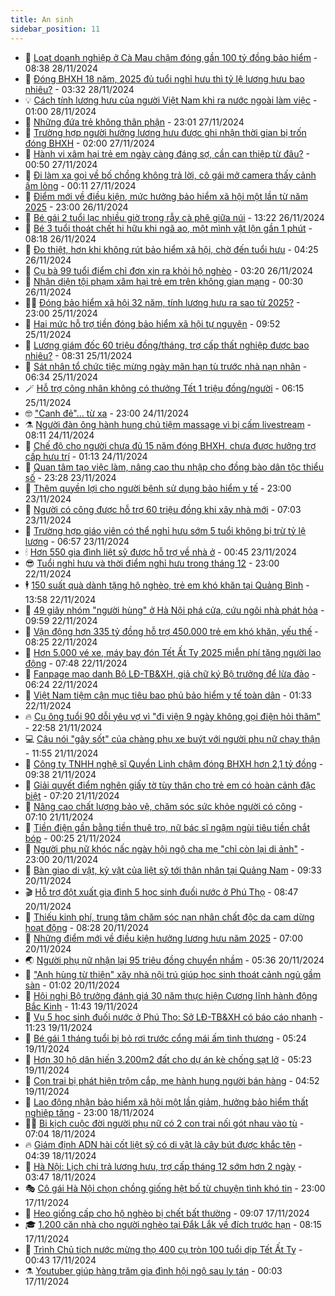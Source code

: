 ```yaml
---
title: An sinh
sidebar_position: 11
---
```


<!-- dantri-an-sinh:START -->
- 👺 [Loạt doanh nghiệp ở Cà Mau chậm đóng gần 100 tỷ đồng bảo hiểm](https://dantri.com.vn/an-sinh/loat-doanh-nghiep-o-ca-mau-cham-dong-gan-100-ty-dong-bao-hiem-20241128151349749.htm) - 08:38 28/11/2024
- 👀 [Đóng BHXH 18 năm, 2025 đủ tuổi nghỉ hưu thì tỷ lệ lương hưu bao nhiêu?](https://dantri.com.vn/an-sinh/dong-bhxh-18-nam-2025-du-tuoi-nghi-huu-thi-ty-le-luong-huu-bao-nhieu-20241128091121224.htm) - 03:32 28/11/2024
- 💡 [Cách tính lương hưu của người Việt Nam khi ra nước ngoài làm việc](https://dantri.com.vn/an-sinh/cach-tinh-luong-huu-cua-nguoi-viet-nam-khi-ra-nuoc-ngoai-lam-viec-20241127161447323.htm) - 01:00 28/11/2024
- 💄 [Những đứa trẻ không thân phận](https://dantri.com.vn/an-sinh/nhung-dua-tre-khong-than-phan-20241127183459443.htm) - 23:01 27/11/2024
- 🧠 [Trường hợp người hưởng lương hưu được ghi nhận thời gian bị trốn đóng BHXH](https://dantri.com.vn/an-sinh/truong-hop-nguoi-huong-luong-huu-duoc-ghi-nhan-thoi-gian-bi-tron-dong-bhxh-20241126213709689.htm) - 02:00 27/11/2024
- 🫣 [Hành vi xâm hại trẻ em ngày càng đáng sợ, cần can thiệp từ đâu?](https://dantri.com.vn/an-sinh/hanh-vi-xam-hai-tre-em-ngay-cang-dang-so-can-can-thiep-tu-dau-20241126120745043.htm) - 00:50 27/11/2024
- 🥸 [Đi làm xa gọi về bố chồng không trả lời, cô gái mở camera thấy cảnh ấm lòng](https://dantri.com.vn/an-sinh/di-lam-xa-goi-ve-bo-chong-khong-tra-loi-co-gai-mo-camera-thay-canh-am-long-20241126233219295.htm) - 00:11 27/11/2024
- 🤭 [Điểm mới về điều kiện, mức hưởng bảo hiểm xã hội một lần từ năm 2025](https://dantri.com.vn/an-sinh/diem-moi-ve-dieu-kien-muc-huong-bao-hiem-xa-hoi-mot-lan-tu-nam-2025-20241126094751637.htm) - 23:00 26/11/2024
- 💂 [Bé gái 2 tuổi lạc nhiều giờ trong rẫy cà phê giữa núi](https://dantri.com.vn/an-sinh/be-gai-2-tuoi-lac-nhieu-gio-trong-ray-ca-phe-giua-nui-20241126184957638.htm) - 13:22 26/11/2024
- 🦣 [Bé 3 tuổi thoát chết hi hữu khi ngã ao, một mình vật lộn gần 1 phút](https://dantri.com.vn/an-sinh/be-3-tuoi-thoat-chet-hi-huu-khi-nga-ao-mot-minh-vat-lon-gan-1-phut-20241126134436295.htm) - 08:18 26/11/2024
- 🧰 [Đo thiệt, hơn khi không rút bảo hiểm xã hội, chờ đến tuổi hưu](https://dantri.com.vn/an-sinh/do-thiet-hon-khi-khong-rut-bao-hiem-xa-hoi-cho-den-tuoi-huu-20241125122327846.htm) - 04:25 26/11/2024
- 🤩 [Cụ bà 99 tuổi điểm chỉ đơn xin ra khỏi hộ nghèo](https://dantri.com.vn/an-sinh/cu-ba-99-tuoi-diem-chi-don-xin-ra-khoi-ho-ngheo-20241126082442899.htm) - 03:20 26/11/2024
- 🤖 [Nhận diện tội phạm xâm hại trẻ em trên không gian mạng](https://dantri.com.vn/an-sinh/nhan-dien-toi-pham-xam-hai-tre-em-tren-khong-gian-mang-20241125141041364.htm) - 00:30 26/11/2024
- 🧑‍💻 [Đóng bảo hiểm xã hội 32 năm, tính lương hưu ra sao từ 2025?](https://dantri.com.vn/an-sinh/dong-bao-hiem-xa-hoi-32-nam-tinh-luong-huu-ra-sao-tu-2025-20241125171341290.htm) - 23:00 25/11/2024
- 🦍 [Hai mức hỗ trợ tiền đóng bảo hiểm xã hội tự nguyện](https://dantri.com.vn/an-sinh/hai-muc-ho-tro-tien-dong-bao-hiem-xa-hoi-tu-nguyen-20241125161210723.htm) - 09:52 25/11/2024
- 🦆 [Lương giám đốc 60 triệu đồng/tháng, trợ cấp thất nghiệp được bao nhiêu?](https://dantri.com.vn/an-sinh/luong-giam-doc-60-trieu-dongthang-tro-cap-that-nghiep-duoc-bao-nhieu-20241125132533057.htm) - 08:31 25/11/2024
- 🌊 [Sát nhân tổ chức tiệc mừng ngày mãn hạn tù trước nhà nạn nhân](https://dantri.com.vn/an-sinh/sat-nhan-to-chuc-tiec-mung-ngay-man-han-tu-truoc-nha-nan-nhan-20241125130918396.htm) - 06:34 25/11/2024
- 🪄 [Hỗ trợ công nhân không có thưởng Tết 1 triệu đồng/người](https://dantri.com.vn/an-sinh/ho-tro-cong-nhan-khong-co-thuong-tet-1-trieu-dongnguoi-20241125113708312.htm) - 06:15 25/11/2024
- 🤓 [&quot;Canh đẻ&quot;... từ xa](https://dantri.com.vn/an-sinh/canh-de-tu-xa-20241120212352018.htm) - 23:00 24/11/2024
- ⚗️ [Người đàn ông hành hung chủ tiệm massage vì bị cấm livestream](https://dantri.com.vn/lao-dong-viec-lam/nguoi-dan-ong-hanh-hung-chu-tiem-massage-vi-bi-cam-livestream-20241123150139286.htm) - 08:11 24/11/2024
- 💃 [Chế độ cho người chưa đủ 15 năm đóng BHXH, chưa được hưởng trợ cấp hưu trí](https://dantri.com.vn/an-sinh/che-do-cho-nguoi-chua-du-15-nam-dong-bhxh-chua-duoc-huong-tro-cap-huu-tri-20241124075820702.htm) - 01:13 24/11/2024
- 💼 [Quan tâm tạo việc làm, nâng cao thu nhập cho đồng bào dân tộc thiểu số](https://dantri.com.vn/an-sinh/quan-tam-tao-viec-lam-nang-cao-thu-nhap-cho-dong-bao-dan-toc-thieu-so-20241123115513957.htm) - 23:28 23/11/2024
- 🤖 [Thêm quyền lợi cho người bệnh sử dụng bảo hiểm y tế](https://dantri.com.vn/an-sinh/them-quyen-loi-cho-nguoi-benh-su-dung-bao-hiem-y-te-20241123055255011.htm) - 23:00 23/11/2024
- 🧐 [Người có công được hỗ trợ 60 triệu đồng khi xây nhà mới](https://dantri.com.vn/an-sinh/nguoi-co-cong-duoc-ho-tro-60-trieu-dong-khi-xay-nha-moi-20241123135520354.htm) - 07:03 23/11/2024
- 💯 [Trường hợp giáo viên có thể nghỉ hưu sớm 5 tuổi không bị trừ tỷ lệ lương](https://dantri.com.vn/an-sinh/truong-hop-giao-vien-co-the-nghi-huu-som-5-tuoi-khong-bi-tru-ty-le-luong-20241123131853704.htm) - 06:57 23/11/2024
- 🕯 [Hơn 550 gia đình liệt sỹ được hỗ trợ về nhà ở](https://dantri.com.vn/an-sinh/hon-550-gia-dinh-liet-sy-duoc-ho-tro-ve-nha-o-20241122184837572.htm) - 00:45 23/11/2024
- 😎 [Tuổi nghỉ hưu và thời điểm nghỉ hưu trong tháng 12](https://dantri.com.vn/an-sinh/tuoi-nghi-huu-va-thoi-diem-nghi-huu-trong-thang-12-20241122172750411.htm) - 23:00 22/11/2024
- 🕴 [150 suất quà dành tặng hộ nghèo, trẻ em khó khăn tại Quảng Bình](https://dantri.com.vn/an-sinh/150-suat-qua-danh-tang-ho-ngheo-tre-em-kho-khan-tai-quang-binh-20241122172811673.htm) - 13:58 22/11/2024
- 🤖 [49 giây nhóm &quot;người hùng&quot; ở Hà Nội phá cửa, cứu ngôi nhà phát hỏa](https://dantri.com.vn/an-sinh/49-giay-nhom-nguoi-hung-o-ha-noi-pha-cua-cuu-ngoi-nha-phat-hoa-20241122164121915.htm) - 09:59 22/11/2024
- 🤡 [Vận động hơn 335 tỷ đồng hỗ trợ 450.000 trẻ em khó khăn, yếu thế](https://dantri.com.vn/an-sinh/van-dong-hon-335-ty-dong-ho-tro-450000-tre-em-kho-khan-yeu-the-20241122131135484.htm) - 08:25 22/11/2024
- 💪 [Hơn 5.000 vé xe, máy bay đón Tết Ất Tỵ 2025 miễn phí tặng người lao động](https://dantri.com.vn/an-sinh/hon-5000-ve-xe-may-bay-don-tet-at-ty-2025-mien-phi-tang-nguoi-lao-dong-20241122141224325.htm) - 07:48 22/11/2024
- 🌝 [Fanpage mạo danh Bộ LĐ-TB&amp;XH, giả chữ ký Bộ trưởng để lừa đảo](https://dantri.com.vn/lao-dong-viec-lam/fanpage-mao-danh-bo-ld-tbxh-gia-chu-ky-bo-truong-de-lua-dao-20241122131426870.htm) - 06:24 22/11/2024
- 🤩 [Việt Nam tiệm cận mục tiêu bao phủ bảo hiểm y tế toàn dân](https://dantri.com.vn/an-sinh/viet-nam-tiem-can-muc-tieu-bao-phu-bao-hiem-y-te-toan-dan-20241122082603395.htm) - 01:33 22/11/2024
- 🔥 [Cụ ông tuổi 90 dỗi yêu vợ vì &quot;đi viện 9 ngày không gọi điện hỏi thăm&quot;](https://dantri.com.vn/an-sinh/cu-ong-tuoi-90-doi-yeu-vo-vi-di-vien-9-ngay-khong-goi-dien-hoi-tham-20241121174826794.htm) - 22:58 21/11/2024
- 💻 [Câu nói &quot;gây sốt&quot; của chàng phụ xe buýt với người phụ nữ chạy thận](https://dantri.com.vn/an-sinh/cau-noi-gay-sot-cua-chang-phu-xe-buyt-voi-nguoi-phu-nu-chay-than-20241121172339626.htm) - 11:55 21/11/2024
- 💄 [Công ty TNHH nghệ sĩ Quyền Linh chậm đóng BHXH hơn 2,1 tỷ đồng](https://dantri.com.vn/an-sinh/cong-ty-tnhh-nghe-si-quyen-linh-cham-dong-bhxh-hon-21-ty-dong-20241121163109026.htm) - 09:38 21/11/2024
- 🦆 [Giải quyết điểm nghẽn giấy tờ tùy thân cho trẻ em có hoàn cảnh đặc biệt](https://dantri.com.vn/an-sinh/giai-quyet-diem-nghen-giay-to-tuy-than-cho-tre-em-co-hoan-canh-dac-biet-20241121134748418.htm) - 07:20 21/11/2024
- 🐲 [Nâng cao chất lượng bảo vệ, chăm sóc sức khỏe người có công](https://dantri.com.vn/an-sinh/nang-cao-chat-luong-bao-ve-cham-soc-suc-khoe-nguoi-co-cong-20241121135113066.htm) - 07:10 21/11/2024
- 🥷 [Tiền điện gần bằng tiền thuê trọ, nữ bác sĩ ngậm ngùi tiêu tiền chắt bóp](https://dantri.com.vn/an-sinh/tien-dien-gan-bang-tien-thue-tro-nu-bac-si-ngam-ngui-tieu-tien-chat-bop-20241120114452069.htm) - 00:25 21/11/2024
- 💯 [Người phụ nữ khóc nấc ngày hội ngộ cha mẹ &quot;chỉ còn lại di ảnh&quot;](https://dantri.com.vn/an-sinh/nguoi-phu-nu-khoc-nac-ngay-hoi-ngo-cha-me-chi-con-lai-di-anh-20241120160407035.htm) - 23:00 20/11/2024
- 🧐 [Bàn giao di vật, kỷ vật của liệt sỹ tới thân nhân tại Quảng Nam](https://dantri.com.vn/an-sinh/ban-giao-di-vat-ky-vat-cua-liet-sy-toi-than-nhan-tai-quang-nam-20241120160949624.htm) - 09:33 20/11/2024
- 🎬 [Hỗ trợ đột xuất gia đình 5 học sinh đuối nước ở Phú Thọ](https://dantri.com.vn/an-sinh/ho-tro-dot-xuat-gia-dinh-5-hoc-sinh-duoi-nuoc-o-phu-tho-20241120153246003.htm) - 08:47 20/11/2024
- 🦍 [Thiếu kinh phí, trung tâm chăm sóc nạn nhân chất độc da cam dừng hoạt động](https://dantri.com.vn/an-sinh/thieu-kinh-phi-trung-tam-cham-soc-nan-nhan-chat-doc-da-cam-dung-hoat-dong-20241120122108426.htm) - 08:28 20/11/2024
- 🫶 [Những điểm mới về điều kiện hưởng lương hưu năm 2025](https://dantri.com.vn/an-sinh/nhung-diem-moi-ve-dieu-kien-huong-luong-huu-nam-2025-20241120134942277.htm) - 07:00 20/11/2024
- 🌏 [Người phụ nữ nhận lại 95 triệu đồng chuyển nhầm](https://dantri.com.vn/an-sinh/nguoi-phu-nu-nhan-lai-95-trieu-dong-chuyen-nham-20241120113722673.htm) - 05:36 20/11/2024
- 🫣 [&quot;Anh hùng từ thiện&quot; xây nhà nội trú giúp học sinh thoát cảnh ngủ gầm sàn](https://dantri.com.vn/an-sinh/anh-hung-tu-thien-xay-nha-noi-tru-giup-hoc-sinh-thoat-canh-ngu-gam-san-20241120062741863.htm) - 01:02 20/11/2024
- 🥰 [Hội nghị Bộ trưởng đánh giá 30 năm thực hiện Cương lĩnh hành động Bắc Kinh](https://dantri.com.vn/an-sinh/hoi-nghi-bo-truong-danh-gia-30-nam-thuc-hien-cuong-linh-hanh-dong-bac-kinh-20241119184324316.htm) - 11:43 19/11/2024
- 🎊 [Vụ 5 học sinh đuối nước ở Phú Thọ: Sở LĐ-TB&amp;XH có báo cáo nhanh](https://dantri.com.vn/an-sinh/vu-5-hoc-sinh-duoi-nuoc-o-phu-tho-so-ld-tbxh-co-bao-cao-nhanh-20241119172834240.htm) - 11:23 19/11/2024
- 💄 [Bé gái 1 tháng tuổi bị bỏ rơi trước cổng mái ấm tình thương](https://dantri.com.vn/an-sinh/be-gai-1-thang-tuoi-bi-bo-roi-truoc-cong-mai-am-tinh-thuong-20241119114308572.htm) - 05:24 19/11/2024
- 👹 [Hơn 30 hộ dân hiến 3.200m2 đất cho dự án kè chống sạt lở](https://dantri.com.vn/an-sinh/hon-30-ho-dan-hien-3200m2-dat-cho-du-an-ke-chong-sat-lo-20241119111155393.htm) - 05:23 19/11/2024
- 💯 [Con trai bị phát hiện trộm cắp, mẹ hành hung người bán hàng](https://dantri.com.vn/an-sinh/con-trai-bi-phat-hien-trom-cap-me-hanh-hung-nguoi-ban-hang-20241119113610099.htm) - 04:52 19/11/2024
- 📝 [Lao động nhận bảo hiểm xã hội một lần giảm, hưởng bảo hiểm thất nghiệp tăng](https://dantri.com.vn/an-sinh/lao-dong-nhan-bao-hiem-xa-hoi-mot-lan-giam-huong-bao-hiem-that-nghiep-tang-20241118164524404.htm) - 23:00 18/11/2024
- 👨‍🏫 [Bi kịch cuộc đời người phụ nữ có 2 con trai nối gót nhau vào tù](https://dantri.com.vn/an-sinh/bi-kich-cuoc-doi-nguoi-phu-nu-co-2-con-trai-noi-got-nhau-vao-tu-20241118125539264.htm) - 07:04 18/11/2024
- 🔥 [Giám định ADN hài cốt liệt sỹ có di vật là cây bút được khắc tên](https://dantri.com.vn/an-sinh/giam-dinh-adn-hai-cot-liet-sy-co-di-vat-la-cay-but-duoc-khac-ten-20241118101252566.htm) - 04:39 18/11/2024
- 🧰 [Hà Nội: Lịch chi trả lương hưu, trợ cấp tháng 12 sớm hơn 2 ngày](https://dantri.com.vn/an-sinh/ha-noi-lich-chi-tra-luong-huu-tro-cap-thang-12-som-hon-2-ngay-20241118103912944.htm) - 03:47 18/11/2024
- 🎭 [Cô gái Hà Nội chọn chồng giống hệt bố từ chuyện tình khó tin](https://dantri.com.vn/an-sinh/co-gai-ha-noi-chon-chong-giong-het-bo-tu-chuyen-tinh-kho-tin-20241117184503816.htm) - 23:00 17/11/2024
- 🔭 [Heo giống cấp cho hộ nghèo bị chết bất thường](https://dantri.com.vn/an-sinh/heo-giong-cap-cho-ho-ngheo-bi-chet-bat-thuong-20241117140125559.htm) - 09:07 17/11/2024
- 🎓 [1.200 căn nhà cho người nghèo tại Đắk Lắk về đích trước hạn](https://dantri.com.vn/an-sinh/1200-can-nha-cho-nguoi-ngheo-tai-dak-lak-ve-dich-truoc-han-20241117133307077.htm) - 08:15 17/11/2024
- 🦅 [Trình Chủ tịch nước mừng thọ 400 cụ tròn 100 tuổi dịp Tết Ất Tỵ](https://dantri.com.vn/an-sinh/trinh-chu-tich-nuoc-mung-tho-400-cu-tron-100-tuoi-dip-tet-at-ty-20241117045755425.htm) - 00:43 17/11/2024
- ⚗️ [Youtuber giúp hàng trăm gia đình hội ngộ sau ly tán](https://dantri.com.vn/an-sinh/youtuber-giup-hang-tram-gia-dinh-hoi-ngo-sau-ly-tan-20241116184141735.htm) - 00:03 17/11/2024<!-- dantri-an-sinh:END -->
